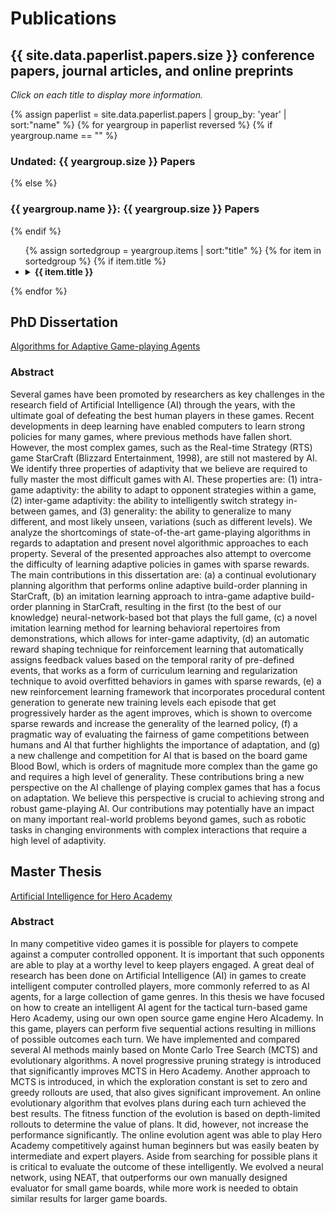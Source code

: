 # Publications

## {{ site.data.paperlist.papers.size }} conference papers, journal articles, and online preprints 

<i>Click on each title to display more information.</i>

{% assign paperlist = site.data.paperlist.papers | group_by: 'year' | sort:"name"  %}
{% for yeargroup in paperlist reversed %}
{% if yeargroup.name == "" %}
   <h3>Undated: {{ yeargroup.size }} Papers</h3>
{% else %}
   <h3>{{ yeargroup.name }}: {{ yeargroup.size }} Papers</h3>
{% endif %}
<ul>
	{% assign sortedgroup = yeargroup.items | sort:"title"  %}
	{% for item in sortedgroup %}
	{% if item.title %}
	<li>
		<details><summary><b>{{ item.title }}</b>
		</summary>
		<blockquote>
		{% if item.authors %}
		   <h4>Authors:</h4>
		   <ul>
		   {% for author in item.authors %}
		      <li>{{ author }}</li>
		   {% endfor %}
		   </ul>
		{% endif %}

		{% if item.abstract %}
		   <h4>Abstract:</h4>
		   {{ item.abstract }}
		{% endif %}

		{% if item.pdfurl or item.codeurl or item.webpageurl %}
		   <h4>Links:</h4>
		   <ul>
		   {% if item.pdfurl %}
		   <li><a href="{{ item.pdfurl }}">Paper</a></li>
		   {% endif %}
		   {% if item.codeurl %}
		   <li><a href="{{ item.codeurl }}">Source-code</a></li>
		   {% endif %}
		   {% if item.webpageurl %}
		   <li><a href="{{ item.webpageurl }}">Webpage</a></li>
		   {% endif %}
		   </ul>
		{% endif %}

		{% if item.bibtex %}	 
		   <h4>Bibtex:</h4>
		   <pre><code>{{ item.bibtex }}</code></pre>
		{% endif %}

		<hr>
		
		 </blockquote>
		</details>
	</li>
	{% endif %}
	{% endfor %}
</ul>
{% endfor %}

## PhD Dissertation

[Algorithms for Adaptive Game-playing Agents](https://njustesen.github.io/njustesen/publications/justesen-dissertation.pdf)

### Abstract
Several games have been promoted by researchers as key challenges in the research field of Artificial Intelligence (AI) through the years, with the ultimate goal of defeating the best human players in these games. Recent developments in deep learning have enabled computers to learn strong policies for many games, where previous methods have fallen short. However, the most complex games, such as the Real-time Strategy (RTS) game StarCraft (Blizzard Entertainment, 1998), are still not mastered by AI. We identify three properties of adaptivity that we believe are required to fully master the most difficult games with AI. These properties are: (1) intra-game adaptivity: the ability to adapt to opponent strategies within a game, (2) inter-game adaptivity: the ability to intelligently switch strategy in-between games, and (3) generality: the ability to generalize to many different, and most likely unseen, variations (such as different levels). We analyze the shortcomings of state-of-the-art game-playing algorithms in regards to adaptation and present novel algorithmic approaches to each property. Several of the presented approaches also attempt to overcome the difficulty of learning adaptive policies in games with sparse rewards. The main contributions in this dissertation are: (a) a continual evolutionary planning algorithm that performs online adaptive build-order planning in StarCraft, (b) an imitation learning approach to intra-game adaptive build-order planning in StarCraft, resulting in the first (to the best of our knowledge) neural-network-based bot that plays the full game, (c) a novel imitation learning method for learning behavioral repertoires from demonstrations, which allows for inter-game adaptivity, (d) an automatic reward shaping technique for reinforcement learning that automatically assigns feedback values based on the temporal rarity of pre-defined events, that works as a form of curriculum learning and regularization technique to avoid overfitted behaviors in games with sparse rewards, (e) a new reinforcement learning framework that incorporates procedural content generation to generate new training levels each episode that get progressively harder as the agent improves, which is shown to overcome sparse rewards and increase the generality of the learned policy, (f) a pragmatic way of evaluating the fairness of game competitions between humans and AI that further highlights the importance of adaptation, and (g) a new challenge and competition for AI that is based on the board game Blood Bowl, which is orders of magnitude more complex than the game go and requires a high level of generality. These contributions bring a new perspective on the AI challenge of playing complex games that has a focus on adaptation. We believe this perspective is crucial to achieving strong and robust game-playing AI. Our contributions may potentially have an impact on many important real-world problems beyond games, such as robotic tasks in changing environments with complex interactions that require a high level of adaptivity.

## Master Thesis

[Artificial Intelligence for Hero Academy](https://njustesen.github.io/njustesen/publications/justesen-masterthesis.pdf)

### Abstract
In many competitive video games it is possible for players to compete against a computer controlled opponent. It is important that such opponents are able to play at a worthy level to keep players engaged. A great deal of research has been done on Artificial Intelligence (AI) in games to create intelligent computer controlled players, more commonly referred to as AI agents, for a large collection of game genres. In this thesis we have focused on how to create an intelligent AI agent for the tactical turn-based game Hero Academy, using our own open source game engine Hero AIcademy. In this game, players can perform five sequential actions resulting in millions of possible outcomes each turn. We have implemented and compared several AI methods mainly based on Monte Carlo Tree Search (MCTS) and evolutionary algorithms. A novel progressive pruning strategy is introduced that significantly improves MCTS in Hero Academy. Another approach to MCTS is introduced, in which the exploration constant is set to zero and greedy rollouts are used, that also gives significant improvement. An online evolutionary algorithm that evolves plans during each turn achieved the best results. The fitness function of the evolution is based on depth-limited rollouts to determine the value of plans. It did, however, not increase the performance significantly. The online evolution agent was able to play Hero Academy competitively against human beginners but was easily beaten by intermediate and expert players. Aside from searching for possible plans it is critical to evaluate the outcome of these intelligently. We evolved a neural network, using NEAT, that outperforms our own manually designed evaluator for small game boards, while more work is needed to obtain similar results for larger game boards.
